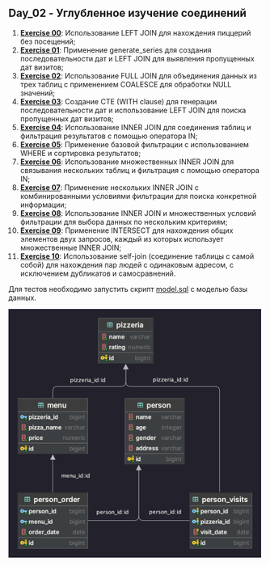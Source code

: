 ## Day_02 - Углубленное изучение соединений


1. [**Exercise 00**](src/ex00/day02_ex00.sql): Использование LEFT JOIN для нахождения пиццерий без посещений;
2. [**Exercise 01**](src/ex01/day02_ex01.sql): Применение generate_series для создания последовательности дат и LEFT JOIN для выявления пропущенных дат визитов;
3. [**Exercise 02**](src/ex02/day02_ex02.sql): Использование FULL JOIN для объединения данных из трех таблиц с применением COALESCE для обработки NULL значений;
4. [**Exercise 03**](src/ex03/day02_ex03.sql): Создание CTE (WITH clause) для генерации последовательности дат и использование LEFT JOIN для поиска пропущенных дат визитов;
5. [**Exercise 04**](src/ex04/day02_ex04.sql): Использование INNER JOIN для соединения таблиц и фильтрация результатов с помощью оператора IN;
6. [**Exercise 05**](src/ex05/day02_ex05.sql): Применение базовой фильтрации с использованием WHERE и сортировка результатов;
7. [**Exercise 06**](src/ex06/day02_ex06.sql): Использование множественных INNER JOIN для связывания нескольких таблиц и фильтрация с помощью оператора IN;
8. [**Exercise 07**](src/ex07/day02_ex07.sql): Применение нескольких INNER JOIN с комбинированными условиями фильтрации для поиска конкретной информации;
9. [**Exercise 08**](src/ex08/day02_ex08.sql): Использование INNER JOIN и множественных условий фильтрации для выбора данных по нескольким критериям;
10. [**Exercise 09**](src/ex09/day02_ex09.sql): Применение INTERSECT для нахождения общих элементов двух запросов, каждый из которых использует множественные INNER JOIN;
11. [**Exercise 10**](src/ex10/day02_ex10.sql): Использование self-join (соединение таблицы с самой собой) для нахождения пар людей с одинаковым адресом, с исключением дубликатов и самосравнений.

Для тестов необходимо запустить скрипт [model.sql](src/model.sql) с моделью базы данных.

<img src="src/diagram.png" width="500">